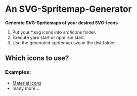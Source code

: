 # An SVG-Spritemap-Generator

**Generate SVG-Spritemaps of your desired SVG-Icons**

1. Put your \*.svg icons into src/icons folder.
2. Execute yarn start or npm run start.
3. Use the generated spritemap.svg in the dist folder.

## Which icons to use?

### Examples:

- [Material Icons](https://material.io/tools/icons/?style=baseline)
- many more...
